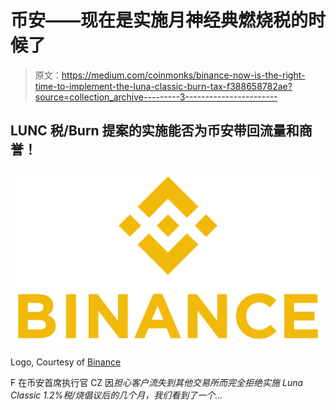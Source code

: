 # 币安——现在是实施月神经典燃烧税的时候了

> 原文：<https://medium.com/coinmonks/binance-now-is-the-right-time-to-implement-the-luna-classic-burn-tax-f388658782ae?source=collection_archive---------3----------------------->

## LUNC 税/Burn 提案的实施能否为币安带回流量和商誉！

![](img/6af36556b6455169c170048b657c2932.png)

Logo, Courtesy of [Binance](https://www.binance.com/en)

F 在币安首席执行官 CZ 因*担心客户流失到其他交易所而完全拒绝实施 Luna Classic 1.2%税/烧倡议后的几个月，我们看到了一个…*